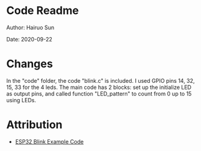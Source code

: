 # Code Readme
Author: Hairuo Sun

Date: 2020-09-22

# Changes
In the "code" folder, the code "blink.c" is included. I used GPIO pins 14, 32, 15, 33 for the 4 leds. The main code has 2 blocks: set up the initialize LED as output pins, and called function "LED_pattern" to count from 0 up to 15 using LEDs.

# Attribution
* [ESP32 Blink Example Code](https://github.com/espressif/esp-idf/tree/master/examples/get-started/blink)

